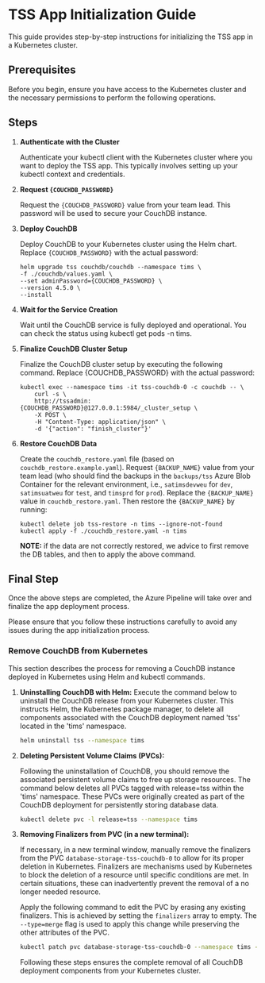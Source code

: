 # TSS App Initialization Guide
This guide provides step-by-step instructions for initializing the TSS app in a Kubernetes cluster.

## Prerequisites
Before you begin, ensure you have access to the Kubernetes cluster and the necessary permissions to perform the following operations.

## Steps
1. **Authenticate with the Cluster**

    Authenticate your kubectl client with the Kubernetes cluster where you want to deploy the TSS app. This typically involves setting up your kubectl context and credentials.

2. **Request `{COUCHDB_PASSWORD}`**

    Request the `{COUCHDB_PASSWORD}` value from your team lead. This password will be used to secure your CouchDB instance.

3. **Deploy CouchDB**

    Deploy CouchDB to your Kubernetes cluster using the Helm chart. Replace `{COUCHDB_PASSWORD}` with the actual password:

    ```
    helm upgrade tss couchdb/couchdb --namespace tims \
    -f ./couchdb/values.yaml \
    --set adminPassword={COUCHDB_PASSWORD} \
    --version 4.5.0 \
    --install
    ```

4. **Wait for the Service Creation**

    Wait until the CouchDB service is fully deployed and operational. You can check the status using kubectl get pods -n tims.

5. **Finalize CouchDB Cluster Setup**

    Finalize the CouchDB cluster setup by executing the following command. Replace {COUCHDB_PASSWORD} with the actual password:

    ```
    kubectl exec --namespace tims -it tss-couchdb-0 -c couchdb -- \
        curl -s \
        http://tssadmin:{COUCHDB_PASSWORD}@127.0.0.1:5984/_cluster_setup \
        -X POST \
        -H "Content-Type: application/json" \
        -d '{"action": "finish_cluster"}'
    ```

6. **Restore CouchDB Data**

    Create the `couchdb_restore.yaml` file (based on `couchdb_restore.example.yaml`). Request `{BACKUP_NAME}` value from your team lead (who should find the backups in the `backups/tss` Azure Blob Container for the relevant environment, i.e., `satimsdevweu` for `dev`, `satimsuatweu` for `test`, and `timsprd` for `prod`). Replace the `{BACKUP_NAME}` value in `couchdb_restore.yaml`. Then restore the `{BACKUP_NAME}` by running:

    ```
    kubectl delete job tss-restore -n tims --ignore-not-found
    kubectl apply -f ./couchdb_restore.yaml -n tims
    ```

    **NOTE:** if the data are not correctly restored, we advice to first remove the DB tables, and then to apply the above command.

## Final Step
Once the above steps are completed, the Azure Pipeline will take over and finalize the app deployment process.

Please ensure that you follow these instructions carefully to avoid any issues during the app initialization process.

### Remove CouchDB from Kubernetes

This section describes the process for removing a CouchDB instance deployed in Kubernetes using Helm and kubectl commands.

1. **Uninstalling CouchDB with Helm:**
    Execute the command below to uninstall the CouchDB release from your Kubernetes cluster. This instructs Helm, the Kubernetes package manager, to delete all components associated with the CouchDB deployment named 'tss' located in the 'tims' namespace.

    ```bash
    helm uninstall tss --namespace tims
    ```

2. **Deleting Persistent Volume Claims (PVCs):**

    Following the uninstallation of CouchDB, you should remove the associated persistent volume claims to free up storage resources. The command below deletes all PVCs tagged with release=tss within the 'tims' namespace. These PVCs were originally created as part of the CouchDB deployment for persistently storing database data.

    ```bash
    kubectl delete pvc -l release=tss --namespace tims
    ```

3. **Removing Finalizers from PVC (in a new terminal):**

    If necessary, in a new terminal window, manually remove the finalizers from the PVC `database-storage-tss-couchdb-0` to allow for its proper deletion in Kubernetes. Finalizers are mechanisms used by Kubernetes to block the deletion of a resource until specific conditions are met. In certain situations, these can inadvertently prevent the removal of a no longer needed resource.

    Apply the following command to edit the PVC by erasing any existing finalizers. This is achieved by setting the `finalizers` array to empty. The `--type=merge` flag is used to apply this change while preserving the other attributes of the PVC.

    ```bash
    kubectl patch pvc database-storage-tss-couchdb-0 --namespace tims -p '{"metadata":{"finalizers":[]}}' --type=merge
    ```

    Following these steps ensures the complete removal of all CouchDB deployment components from your Kubernetes cluster.

